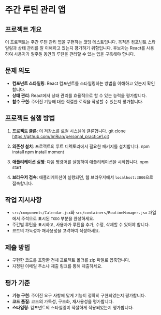 # 주간 루틴 관리 앱

## 프로젝트 개요

이 프로젝트는 주간 루틴 관리 앱을 구현하는 코딩 테스트입니다. 목적은 컴포넌트 스타일링과 상태 관리를 잘 이해하고 있는지 평가하기 위함입니다. 후보자는 React를 사용하여 사용자가 일주일 동안의 루틴을 관리할 수 있는 앱을 구축해야 합니다.

## 문제 의도

- **컴포넌트 스타일링**: React 컴포넌트를 스타일링하는 방법을 이해하고 있는지 확인합니다.
- **상태 관리**: React에서 상태 관리를 효율적으로 할 수 있는 능력을 평가합니다.
- **함수 구현**: 주어진 기능에 대한 적절한 로직을 작성할 수 있는지 평가합니다.

## 프로젝트 실행 방법

1. **프로젝트 클론**: 이 저장소를 로컬 시스템에 클론합니다.
git clone https://github.com/ImRian/personal_practice1.git


2. **의존성 설치**: 프로젝트의 루트 디렉토리에서 필요한 패키지를 설치합니다.
npm install
npm install moment

3. **애플리케이션 실행**: 다음 명령어를 실행하여 애플리케이션을 시작합니다.
npm start


4. **브라우저 접속**: 애플리케이션이 실행되면, 웹 브라우저에서 `localhost:3000`으로 접속합니다.

## 작업 지시사항
- `src/components/Calendar.jsx`와 `src/containers/RoutineManager.jsx` 파일에서 주석으로 표시된 `TODO` 부분을 완성하세요.
- 주간별 루틴을 표시하고, 사용자가 루틴을 추가, 수정, 삭제할 수 있어야 합니다.
- 코드의 가독성과 재사용성을 고려하여 작성하세요.

## 제출 방법

- 구현한 코드를 포함한 전체 프로젝트 폴더를 zip 파일로 압축합니다.
- 지정된 이메일 주소나 제출 링크를 통해 제출하세요.

## 평가 기준

- **기능 구현**: 주어진 요구 사항에 맞게 기능이 정확히 구현되었는지 평가합니다.
- **코드 품질**: 코드의 가독성, 구조화, 재사용성을 평가합니다.
- **스타일링**: 컴포넌트의 스타일링이 적절하게 적용되었는지 평가합니다.

